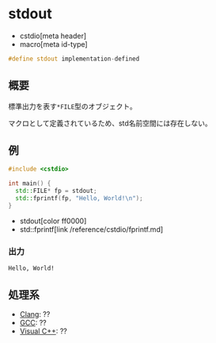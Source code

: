 # stdout
* cstdio[meta header]
* macro[meta id-type]

```cpp
#define stdout implementation-defined
```

## 概要
標準出力を表す`*FILE`型のオブジェクト。

マクロとして定義されているため、std名前空間には存在しない。

## 例
```cpp example
#include <cstdio>

int main() {
  std::FILE* fp = stdout;
  std::fprintf(fp, "Hello, World!\n");
}
```
* stdout[color ff0000]
* std::fprintf[link /reference/cstdio/fprintf.md]

### 出力
```
Hello, World!
```

## 処理系
- [Clang](/implementation.md#clang): ??
- [GCC](/implementation.md#gcc): ??
- [Visual C++](/implementation.md#visual_cpp): ??
